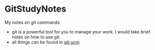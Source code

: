 # GitStudyNotes
My notes on git commands

- git is a powerful tool for you to manage your work. I would take brief notes on how to use git.
- all things can be found in [git-scm](https://git-scm.com/book/zh/v2)